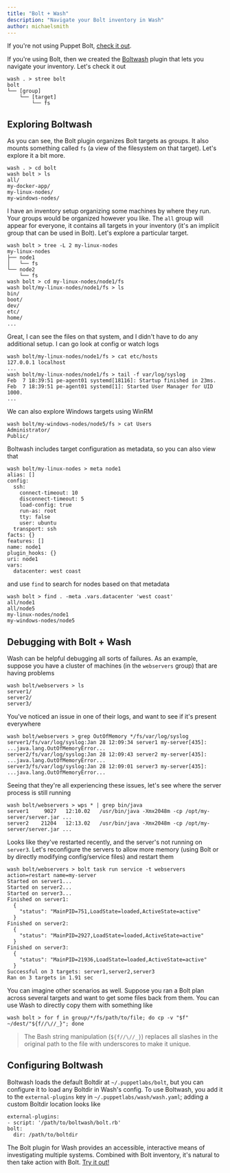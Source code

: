 ```yaml
---
title: "Bolt + Wash"
description: "Navigate your Bolt inventory in Wash"
author: michaelsmith
---
```


If you're not using Puppet Bolt, [check it out](https://puppetlabs.github.io/bolt/).

If you're using Bolt, then we created the [Boltwash](https://github.com/puppetlabs/boltwash) plugin that lets you navigate your inventory. Let's check it out
```
wash . > stree bolt
bolt
└── [group]
    └── [target]
        └── fs
```

## Exploring Boltwash

As you can see, the Bolt plugin organizes Bolt targets as groups. It also mounts something called `fs` (a view of the filesystem on that target). Let's explore it a bit more.
```
wash . > cd bolt
wash bolt > ls
all/
my-docker-app/
my-linux-nodes/
my-windows-nodes/
```

I have an inventory setup organizing some machines by where they run. Your groups would be organized however you like. The `all` group will appear for everyone, it contains all targets in your inventory (it's an implicit group that can be used in Bolt). Let's explore a particular target.
```
wash bolt > tree -L 2 my-linux-nodes
my-linux-nodes
├── node1
│   └── fs
└── node2
    └── fs
wash bolt > cd my-linux-nodes/node1/fs
wash bolt/my-linux-nodes/node1/fs > ls
bin/
boot/
dev/
etc/
home/
...
```

Great, I can see the files on that system, and I didn't have to do any additional setup. I can go look at config or watch logs
```
wash bolt/my-linux-nodes/node1/fs > cat etc/hosts
127.0.0.1 localhost
...
wash bolt/my-linux-nodes/node1/fs > tail -f var/log/syslog
Feb  7 18:39:51 pe-agent01 systemd[18116]: Startup finished in 23ms.
Feb  7 18:39:51 pe-agent01 systemd[1]: Started User Manager for UID 1000.
...
```

We can also explore Windows targets using WinRM
```
wash bolt/my-windows-nodes/node5/fs > cat Users
Administrator/
Public/
```

Boltwash includes target configuration as metadata, so you can also view that
```
wash bolt/my-linux-nodes > meta node1
alias: []
config:
  ssh:
    connect-timeout: 10
    disconnect-timeout: 5
    load-config: true
    run-as: root
    tty: false
    user: ubuntu
  transport: ssh
facts: {}
features: []
name: node1
plugin_hooks: {}
uri: node1
vars:
  datacenter: west coast
```
and use `find` to search for nodes based on that metadata
```
wash bolt > find . -meta .vars.datacenter 'west coast'
all/node1
all/node5
my-linux-nodes/node1
my-windows-nodes/node5
```

## Debugging with Bolt + Wash

Wash can be helpful debugging all sorts of failures. As an example, suppose you have a cluster of machines (in the `webservers` group) that are having problems
```
wash bolt/webservers > ls
server1/
server2/
server3/
```

You've noticed an issue in one of their logs, and want to see if it's present everywhere
```
wash bolt/webservers > grep OutOfMemory */fs/var/log/syslog
server1/fs/var/log/syslog:Jan 28 12:09:34 server1 my-server[435]: ...java.lang.OutOfMemoryError...
server2/fs/var/log/syslog:Jan 28 12:09:43 server2 my-server[435]: ...java.lang.OutOfMemoryError...
server3/fs/var/log/syslog:Jan 28 12:09:01 server3 my-server[435]: ...java.lang.OutOfMemoryError...
```

Seeing that they're all experiencing these issues, let's see where the server process is still running
```
wash bolt/webservers > wps * | grep bin/java
server1     9027   12:10.02   /usr/bin/java -Xmx2048m -cp /opt/my-server/server.jar ...
server2    21204   12:13.02   /usr/bin/java -Xmx2048m -cp /opt/my-server/server.jar ...
```

Looks like they've restarted recently, and the server's not running on `server3`. Let's reconfigure the servers to allow more memory (using Bolt or by directly modifying config/service files) and restart them
```
wash bolt/webservers > bolt task run service -t webservers action=restart name=my-server
Started on server1...
Started on server2...
Started on server3...
Finished on server1:
  {
    "status": "MainPID=751,LoadState=loaded,ActiveState=active"
  }
Finished on server2:
  {
    "status": "MainPID=2927,LoadState=loaded,ActiveState=active"
  }
Finished on server3:
  {
    "status": "MainPID=21936,LoadState=loaded,ActiveState=active"
  }
Successful on 3 targets: server1,server2,server3
Ran on 3 targets in 1.91 sec
```

You can imagine other scenarios as well. Suppose you ran a Bolt plan across several targets and want to get some files back from them. You can use Wash to directly copy them with something like
```
wash bolt > for f in group/*/fs/path/to/file; do cp -v "$f" ~/dest/"${f//\//_}"; done
```
> The Bash string manipulation (`${f//\//_}`) replaces all slashes in the original path to the file with underscores to make it unique.

## Configuring Boltwash

Boltwash loads the default Boltdir at `~/.puppetlabs/bolt`, but you can configure it to load any Boltdir in Wash's config. To use Boltwash, you add it to the `external-plugins` key in `~/.puppetlabs/wash/wash.yaml`; adding a custom Boltdir location looks like
```
external-plugins:
- script: '/path/to/boltwash/bolt.rb'
bolt:
  dir: /path/to/boltdir
```

The Bolt plugin for Wash provides an accessible, interactive means of investigating multiple systems. Combined with Bolt inventory, it's natural to then take action with Bolt. [Try it out!](https://github.com/puppetlabs/boltwash#installation-and-configuration)
